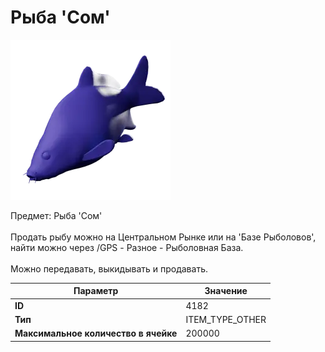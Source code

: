 # Рыба 'Сом'

![Item Image](../img/4182.webp?raw=true)

Предмет: Рыба 'Сом'<br><br>Продать рыбу можно на Центральном Рынке или на 'Базе Рыболовов', <br>найти можно через /GPS - Разное - Рыболовная База.<br><br>Можно передавать, выкидывать и продавать.


| Параметр | Значение |
|----------|----------|
| **ID** | 4182 |
| **Тип** | ITEM_TYPE_OTHER |
| **Максимальное количество в ячейке** | 200000 |

